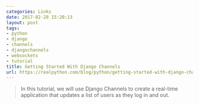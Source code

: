 ```yaml
---
categories: Links
date: 2017-02-28 15:20:13
layout: post
tags:
- python
- django
- channels
- djangochannels
- websockets
- tutorial
title: Getting Started With Django Channels
url: https://realpython.com/blog/python/getting-started-with-django-channels/
---
```


> In this tutorial, we will use Django Channels to create a real-time application that updates a list of users as they log in and out.
